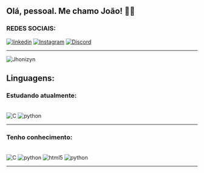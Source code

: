 ## Olá, pessoal. Me chamo João! 👍🏼


### REDES SOCIAIS:

[![linkedin](	https://img.shields.io/badge/LinkedIn-0077B5?style=for-the-badge&logo=linkedin&logoColor=white)](https://www.linkedin.com/in/joão-paulo-santos-botelho-00a659270/)
[![Instagram](https://img.shields.io/badge/Instagram-E4405F?style=for-the-badge&logo=instagram&logoColor=white)](https://www.instagram.com/botelho_jhonyzin/)
[![Discord](https://img.shields.io/badge/Discord-7289DA?style=for-the-badge&logo=discord&logoColor=white)](https://discord.gg/P4zm8Dt22K)

<hr>

![Jhonizyn](https://github-readme-stats.vercel.app/api?username=Jhonyzin&show_icons=true&theme=radical)



## Linguagens:

### Estudando atualmente:

<div style = "display: inline_block"><br/>
    <img align = "center" alt = "C" src = "https://img.shields.io/badge/C-00599C?style=for-the-badge&logo=c&logoColor=white">
    <img align = "center" alt = "python" src = "https://img.shields.io/badge/Python-14354C?style=for-the-badge&logo=python&logoColor=white">
</div>

<hr>

### Tenho conhecimento:
<div style = "display: inline_block"><br/>
    <img align = "center" alt = "C" src = "https://img.shields.io/badge/C-00599C?style=for-the-badge&logo=c&logoColor=white">
    <img align = "center" alt = "python" src = "https://img.shields.io/badge/Python-14354C?style=for-the-badge&logo=python&logoColor=white">
    <img align = "center" alt = "html5" src = "https://img.shields.io/badge/HTML5-E34F26?style=for-the-badge&logo=html5&logoColor=white">
    <img align = "center" alt = "python" src = "https://img.shields.io/badge/CSS3-1572B6?style=for-the-badge&logo=css3&logoColor=white">

</div>
<hr>





	
